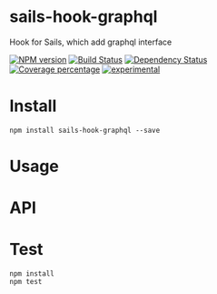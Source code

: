 # sails-hook-graphql

Hook for Sails, which add graphql interface

[![NPM version][npm-image]][npm-url] [![Build Status][travis-image]][travis-url] [![Dependency Status][daviddm-image]][daviddm-url] [![Coverage percentage][coveralls-image]][coveralls-url]
[![experimental](http://badges.github.io/stability-badges/dist/experimental.svg)](http://github.com/badges/stability-badges)

# Install

    npm install sails-hook-graphql --save

# Usage



# API



# Test

    npm install
    npm test

[npm-image]: https://badge.fury.io/js/sails-hook-graphql.svg
[npm-url]: https://npmjs.org/package/sails-hook-graphql
[travis-image]: https://travis-ci.org/arvitaly/sails-hook-graphql.svg?branch=master
[travis-url]: https://travis-ci.org/arvitaly/sails-hook-graphql
[daviddm-image]: https://david-dm.org/arvitaly/sails-hook-graphql.svg?theme=shields.io
[daviddm-url]: https://david-dm.org/arvitaly/sails-hook-graphql
[coveralls-image]: https://coveralls.io/repos/arvitaly/sails-hook-graphql/badge.svg
[coveralls-url]: https://coveralls.io/r/arvitaly/sails-hook-graphql